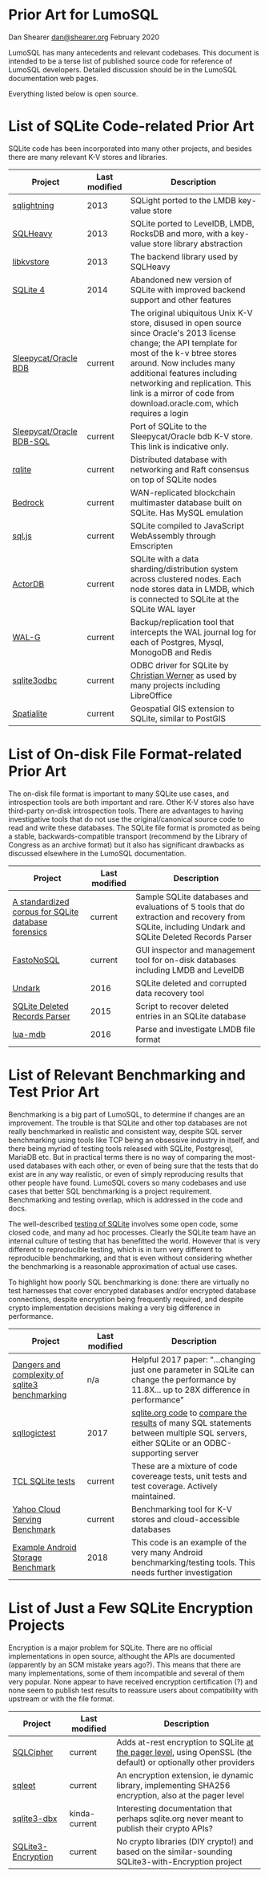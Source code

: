 
Prior Art for LumoSQL
======================

Dan Shearer
dan@shearer.org
February 2020

LumoSQL has many antecedents and relevant codebases.  This document is intended
to be a terse list of published source code for reference of LumoSQL
developers. Detailed discussion should be in the LumoSQL documentation web pages.

Everything listed below is open source.


# List of SQLite Code-related Prior Art

SQLite code has been incorporated into many other projects, and besides there are many relevant K-V stores and libraries.

| Project | Last modified | Description   |
| ------------- | ------------- | --------|
| [sqlightning](https://github.com/LMDB/sqlightning)  | 2013 | SQLight ported to the LMDB key-value store |
| [SQLHeavy](https://github.com/btrask/sqlheavy)  | 2013 | SQLite ported to LevelDB, LMDB, RocksDB and more, with a key-value store library abstraction |
| [libkvstore](https://github.com/btrask/libkvstore) | 2013 | The backend library used by SQLHeavy |
| [SQLite 4](https://sqlite.org/src4/tree?ci=trunk) | 2014 | Abandoned new version of SQLite with improved backend support and other features |
| [Sleepycat/Oracle BDB](https://fossies.org/linux/misc/db-18.1.32.tar.gz) | current | The original ubiquitous Unix K-V store, disused in open source since Oracle's 2013 license change; the API template for most of the k-v btree stores around. Now includes many additional features including networking and replication. This link is a mirror of code from download.oracle.com, which requires a login | 
| [Sleepycat/Oracle BDB-SQL](https://fossies.org/linux/misc/db-18.1.32.tar.gz/db-18.1.32/lang/sql/sqlite/main.mk) | current | Port of SQLite to the Sleepycat/Oracle bdb K-V store. This link is indicative only. | 
| [rqlite](https://github.com/rqlite/rqlite) | current | Distributed database with networking and Raft consensus on top of SQLite nodes |
| [Bedrock](https://github.com/Expensify/Bedrock) | current | WAN-replicated blockchain multimaster database built on SQLite. Has MySQL emulation |
| [sql.js](https://github.com/kripken/sql.js/) | current | SQLite compiled to JavaScript WebAssembly through Emscripten |
| [ActorDB](https://github.com/biokoda/actordb) | current | SQLite with a data sharding/distribution system across clustered nodes. Each node stores data in LMDB, which is connected to SQLite at the SQLite WAL layer |
| [WAL-G](https://github.com/wal-g/wal-g) | current | Backup/replication tool that intercepts the WAL journal log for each of Postgres, Mysql, MonogoDB and Redis |
| [sqlite3odbc](https://github.com/gdev2018/sqlite3odbc) | current | ODBC driver for SQLite by [Christian Werner](http://www.ch-werner.de/sqliteodbc/) as used by many projects including LibreOffice |
| [Spatialite](https://www.gaia-gis.it/fossil/libspatialite/index)| current | Geospatial GIS extension to SQLite, similar to PostGIS |

# List of On-disk File Format-related Prior Art

The on-disk file format is important to many SQLite use cases, and introspection tools are both important and rare. Other K-V stores also have third-party on-disk introspection tools. There are advantages to having investigative tools that do not use the original/canonical source code to read and write these databases. The SQLite file format is promoted as being a stable, backwards-compatible transport (recommend by the Library of Congress as an archive format) but it also has significant drawbacks as discussed elsewhere in the LumoSQL documentation.

| Project | Last modified | Description |
| ------- | ------------- | ----------- |
| [A standardized corpus for SQLite database forensics](https://www.sciencedirect.com/science/article/pii/S1742287618300471) | current | Sample SQLite databases and evaluations of 5 tools that do extraction and recovery from SQLite, including Undark and SQLite Deleted Records Parser |
| [FastoNoSQL](https://github.com/fastogt/fastonosql) | current | GUI inspector and management tool for on-disk databases including LMDB and LevelDB |
| [Undark](https://github.com/inflex/undark) | 2016 | SQLite deleted and corrupted data recovery tool |
| [SQLite Deleted Records Parser](https://github.com/mdegrazia/SQLite-Deleted-Records-Parser) | 2015 | Script to recover deleted entries in an SQLite database |
| [lua-mdb](https://github.com/catwell/cw-lua/tree/master/lua-mdb) | 2016 | Parse and investigate LMDB file format |

# List of Relevant Benchmarking and Test Prior Art

Benchmarking is a big part of LumoSQL, to determine if changes are an improvement. The trouble is that SQLite and other top databases are not really benchmarked in realistic and consistent way, despite SQL server benchmarking using tools like TCP being an obsessive industry in itself, and there being myriad of testing tools released with SQLite, Postgresql, MariaDB etc. But in practical terms there is no way of comparing the most-used databases with each other, or even of being sure that the tests that do exist are in any way realistic, or even of simply reproducing results that other people have found. LumoSQL covers so many codebases and use cases that better SQL benchmarking is a project requirement. Benchmarking and testing overlap, which is addressed in the code and docs.

The well-described [testing of SQLite](https://sqlite.org/testing.html) involves some open code, some closed code, and many ad hoc processes. Clearly the SQLite team have an internal culture of testing that has benefitted the world. However that is very different to reproducible testing, which is in turn very different to reproducible benchmarking, and that is even without considering whether the benchmarking is a reasonable approximation of actual use cases.

To highlight how poorly SQL benchmarking is done: there are virtually no test harnesses that cover encrypted databases and/or encrypted database connections, despite encryption being frequently required, and despite crypto implementation decisions making a very big difference in performance.

| Project | Last modified | Description | 
| ------- | ------------- | ----------- |
| [Dangers and complexity of sqlite3 benchmarking](https://www.cs.utexas.edu/~vijay/papers/apsys17-sqlite.pdf)| n/a | Helpful 2017 paper: "...changing just one parameter in SQLite can change the performance by 11.8X... up to 28X difference in performance" |
| [sqllogictest](https://www.sqlite.org/sqllogictest/doc/trunk/about.wiki)|2017 | [sqlite.org code](https://www.sqlite.org/sqllogictest/artifact/2c354f3d44da6356) to [compare the results](https://gerardnico.com/data/type/relation/sql/test) of many SQL statements between multiple SQL servers, either SQLite or an ODBC-supporting server |
| [TCL SQLite tests](https://github.com/sqlite/sqlite/tree/master/test)|current| These are a mixture of code covereage tests, unit tests and test coverage. Actively maintained. |
| [Yahoo Cloud Serving Benchmark](https://github.com/brianfrankcooper/YCSB/)| current | Benchmarking tool for K-V stores and cloud-accessible databases |
| [Example Android Storage Benchmark](https://github.com/greenrobot/android-database-performance) | 2018 | This code is an example of the very many Android benchmarking/testing tools. This needs further investigation |


# List of Just a Few SQLite Encryption Projects

Encryption is a major problem for SQLite. There are no official implementations in open source, althought the APIs are documented (apparently by an SCM mistake years ago?). This means that there are many implementations, some of them incompatible and several of them very popular. None appear to have received encryption certification (?) and none seem to publish test results to reassure users about compatibility with upstream or with the file format. 

| Project | Last modified | Description | 
| ------- | ------------- | ----------- |
| [SQLCipher](https://github.com/sqlcipher/sqlcipher) | current | Adds at-rest encryption to SQLite [at the pager level](https://www.zetetic.net/sqlcipher/design/), using OpenSSL (the default) or optionally other providers |
| [sqleet](https://github.com/resilar/sqleet) | current | An encryption extension, ie dynamic library, implementing SHA256 encryption, also at the pager level |
| [sqlite3-dbx](https://github.com/newsoft/sqlite3-dbx) | kinda-current | Interesting documentation that perhaps sqlite.org never meant to publish their crypto APIs? |
| [SQLite3-Encryption](https://github.com/darkman66/SQLite3-Encryption) | current | No crypto libraries (DIY crypto!) and based on the similar-sounding SQLite3-with-Encryption project | 


